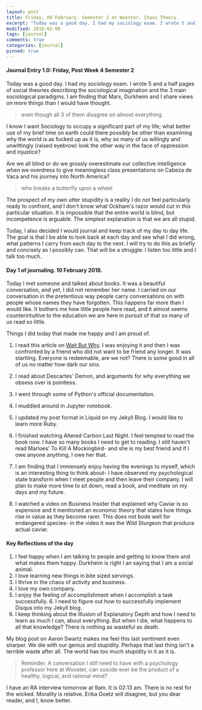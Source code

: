 ```yaml
---
layout: post
title: Friday, 09 February. Semester 2 at Wooster. Chaos Theory.
excerpt: "Today was a good day. I had my sociology exam. I wrote 5 and a half pages of social theories describing the sociological imagination and the 3 main sociological paradigms. I am finding that Marx, Durkheim and I share views on more things than I would have thought even all 3 of them disagree on almost everything."
modified: 2018-02-09
tags: [journal]
comments: true
categories: [journal]
pinned: true
---
```

#### Journal Entry 1.0: Friday, Post Week 4 Semester 2

Today was a good day. I had my sociology exam. I wrote 5 and a half pages of social theories describing the sociological imagination and the 3 main sociological paradigms. I am finding that Marx, Durkheim and I share views on more things than I would have thought.
> even though all 3 of them disagree on almost everything.

I know I want Sociology to occupy a significant part of my life; what better use of my brief time on earth could there possibly be other than examining why the world is as fucked up as it is, why so many of us willingly and unwittingly (raised eyebrow) look the other way in the face of oppression and injustice?

Are we all blind or do we grossly overestimate our collective intelligence when we overdress to give meaningless class presentations on Cabeza de Vaca and his journey into North America?
>who breaks a butterfly upon a wheel

The prospect of my own utter stupidity is a reality I do not feel particularly ready to confront, and I don't know what Ockham's razor would cut in this particular situation. It is impossible that the entire world is blind, but incompetence is arguable. The simplest explanation is that we are all stupid.

Today, I also decided I would journal and keep track of my day to day life. The goal is that I be able to look back at each day and see what I did wrong, what patterns I carry from each day to the next. I will try to do this as briefly and concisely as I possibly can. That will be a struggle: I listen too little and I talk too much.

#### Day 1 of journaling. 10 February 2018.

Today I met someone and talked about books. It was a beautiful conversation, and yet, I did not remember her name. I carried on our conversation in the pretentious way people carry conversations on with people whose names they have forgotten. This happens far more than I would like. It bothers me how little people here read, and it almost seems counterintuitive to the education we are here in pursuit of that so many of us read so little.

Things I did today that made me happy and I am proud of.

1. I read this article on [Wait But Why](https://waitbutwhy.com/2016/09/marriage-decision.html). I was enjoying it and then I was confronted by a friend who did not want to be friend any longer. It was startling. Everyone is redeemable, are we not? There is some good in all of us no matter how dark our sins.

2. I read about Descartes' Demon, and arguments for why everything we obsess over is pointless.
3. I went through some of Python's official documentation.
4. I muddled around in Jupyter notebook.
5. I updated my post format in Liquid on my Jekyll Blog. I would like to learn more Ruby.
6. I finished watching Altered Carbon Last Night. I feel tempted to read the book now. I have so many books I need to get to reading. I still haven't read Marloes' To Kill A Mockingbird- and she is my best friend and if I owe anyone anything, I owe her that.
7. I am finding that I immensely enjoy having the evenings to myself, which is an interesting thing to think about- I have observed my psychological state transform when I meet people and then leave their company. I will plan to make more time to sit down, read a book, and meditate on my days and my future.
8. I watched a video on Business Insider that explained why Caviar is so expensive and it mentioned an economic theory that states how things rise in value as they become rarer. This does not bode well for endangered species- in the video it was the Wild Sturgeon that produce actual caviar.

#### Key Reflections of the day
1. I feel happy when I am talking to people and getting to know them and what makes them happy. Durkheim is right  I an saying that I am a social animal.
2. I love learning new things in bite sized servings.
3. I thrive in the chaos of activity and business.
4. I love my own company.
5. I enjoy the feeling of accomplishment when I accomplish a task successfully. 6. I need to figure out how to successfully implement Disqus into my Jekyll blog.
6. I keep thinking about the Illusion of Explanatory Depth and how I need to learn as much I can, about everything. But when I die, what happens to all that knowledge? There is nothing as wasteful as death.

My blog post on Aaron Swartz makes me feel this last sentiment even sharper. We die with our genius and stupidity. Perhaps that last thing isn't a terrible waste after all. The world has too much stupidity in it as it is.

> Reminder. A conversation I still need to have with a psychology professor here at Wooster, can suicide ever be the product of a healthy, logical, and rational mind?

I have an RA interview tomorrow at 9am. It is 02:13 am. There is no rest for the wicked. Morality is relative. Erika Goetz will disagree, but you dear reader, and I, know better.
